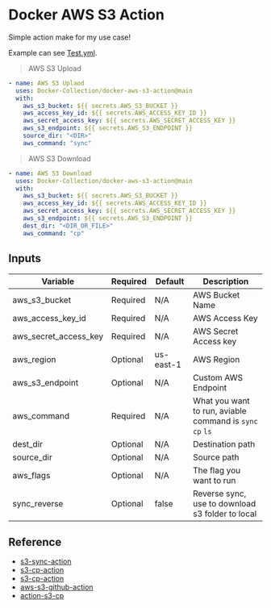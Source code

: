 # Docker AWS S3 Action

Simple action make for my use case!

Example can see [Test.yml](.github/workflows/Test.yml).

> AWS S3 Upload

```yml
- name: AWS S3 Uplaod
  uses: Docker-Collection/docker-aws-s3-action@main
  with:
    aws_s3_bucket: ${{ secrets.AWS_S3_BUCKET }}
    aws_access_key_id: ${{ secrets.AWS_ACCESS_KEY_ID }}
    aws_secret_access_key: ${{ secrets.AWS_SECRET_ACCESS_KEY }}
    aws_s3_endpoint: ${{ secrets.AWS_S3_ENDPOINT }}
    source_dir: "<DIR>"
    aws_command: "sync"
```

> AWS S3 Download

```yml
- name: AWS S3 Download
  uses: Docker-Collection/docker-aws-s3-action@main
  with:
    aws_s3_bucket: ${{ secrets.AWS_S3_BUCKET }}
    aws_access_key_id: ${{ secrets.AWS_ACCESS_KEY_ID }}
    aws_secret_access_key: ${{ secrets.AWS_SECRET_ACCESS_KEY }}
    aws_s3_endpoint: ${{ secrets.AWS_S3_ENDPOINT }}
    dest_dir: "<DIR_OR_FILE>"
    aws_command: "cp"
```

## Inputs

| Variable | Required | Default | Description |
| -------- | -------- | ------- | ----------- |
| aws_s3_bucket | Required | N/A | AWS Bucket Name |
| aws_access_key_id | Required | N/A | AWS Access Key |
| aws_secret_access_key | Required | N/A | AWS Secret Access key |
| aws_region | Optional | us-east-1 | AWS Region |
| aws_s3_endpoint | Optional | N/A | Custom AWS Endpoint |
| aws_command | Required | N/A | What you want to run, aviable command is ``sync`` ``cp`` ``ls`` |
| dest_dir | Optional | N/A | Destination path |
| source_dir | Optional | N/A | Source path |
| aws_flags | Optional | N/A | The flag you want to run |
| sync_reverse | Optional | false | Reverse sync, use to download s3 folder to local |

## Reference

- [s3-sync-action](https://github.com/jakejarvis/s3-sync-action)
- [s3-cp-action](https://github.com/prewk/s3-cp-action)
- [s3-cp-action](https://github.com/luke-m/s3-cp-action)
- [aws-s3-github-action](https://github.com/keithweaver/aws-s3-github-action)
- [action-s3-cp](https://github.com/qoqa/action-s3-cp)
